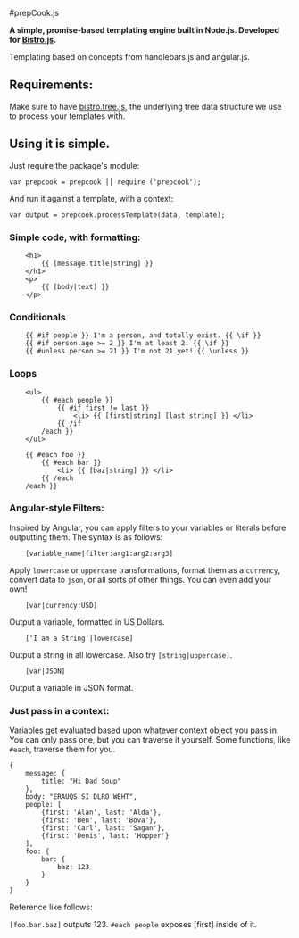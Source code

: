 #prepCook.js

**A simple, promise-based templating engine built in Node.js. 
Developed for [Bistro.js](https://github.com/Atomox/bistro.js).**


Templating based on concepts from handlebars.js and angular.js.


## Requirements:

Make sure to have [bistro.tree.js](https://github.com/Atomox/bistro.js.tree/blob/master/bistro.js.tree.js), the underlying tree data structure we use to process your templates with.


## Using it is simple.

Just require the package's module:

```var prepcook = prepcook || require ('prepcook');```


And run it against a template, with a context:

```var output = prepcook.processTemplate(data, template);```


### Simple code, with formatting:


```
	<h1>
		{{ [message.title|string] }}
	</h1>
	<p>	
		{{ [body|text] }}
	</p>
```

### Conditionals
```
	{{ #if people }} I'm a person, and totally exist. {{ \if }}
	{{ #if person.age >= 2 }} I'm at least 2. {{ \if }}
	{{ #unless person >= 21 }} I'm not 21 yet! {{ \unless }}

```

### Loops
```
	<ul>
		{{ #each people }}
			{{ #if first != last }}
				<li> {{ [first|string] [last|string] }} </li>
			{{ /if
		/each }}
	</ul>

	{{ #each foo }}
		{{ #each bar }}
			<li> {{ [baz|string] }} </li>
		{{ /each
	/each }}
```

### Angular-style Filters:

Inspired by Angular, you can apply filters to your variables or literals before outputting them. The syntax is as follows:

```
	[variable_name|filter:arg1:arg2:arg3]
```

Apply `lowercase` or `uppercase` transformations, format them as a `currency`, convert data to `json`, or all sorts of other things.
You can even add your own!


``` 
	[var|currency:USD]
```

Output a variable, formatted in US Dollars.

```
	['I am a String'|lowercase]
```
Output a string in all lowercase. Also try `[string|uppercase]`.


```
	[var|JSON]
```
Output a variable in JSON format.

### Just pass in a context:

Variables get evaluated based upon whatever context object you pass in.  You can only pass one, but you can traverse it yourself. Some functions, like `#each`, traverse them for you.

```
{
	message: {
		title: "Hi Dad Soup"
	},
	body: "ERAUQS SI DLRO WEHT",
	people: [
		{first: 'Alan', last: 'Alda'},
		{first: 'Ben', last: 'Bova'},
		{first: 'Carl', last: 'Sagan'},
		{first: 'Denis', last: 'Hopper'}
	],
	foo: {
		bar: {
			baz: 123
		}
	}
}
```

Reference like follows:

`[foo.bar.baz]` outputs 123. `#each people` exposes [first] inside of it.
